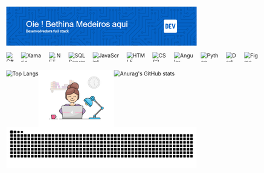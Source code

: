 ![Minha Imagem](github-header-image.png)

<div style="display: flex; gap: 20px;">
  <img height="25px" src="https://img.shields.io/badge/C%23-239120?style=for-the-badge&logo=c-sharp&logoColor=white" alt="C#">
  <img height="25px" src="https://img.shields.io/badge/Xamarin-3498DB?style=for-the-badge&logo=xamarin&logoColor=white" alt="Xamarin">
  <img height="25px" src="https://img.shields.io/badge/.NET-5C2D91?style=for-the-badge&logo=.net&logoColor=white" alt=".NET">
  <img height="25px" src="https://img.shields.io/badge/Microsoft%20SQL%20Server-CC2927?style=for-the-badge&logo=microsoft%20sql%20server&logoColor=white" alt="SQL Server">
  <img height="25px" src="https://img.shields.io/badge/JavaScript-F7DF1E?style=for-the-badge&logo=javascript&logoColor=black" alt="JavaScript">
  <img height="25px" src="https://img.shields.io/badge/HTML5-E34F26?style=for-the-badge&logo=html5&logoColor=white" alt="HTML5">
  <img height="25px" src="https://img.shields.io/badge/CSS3-1572B6?style=for-the-badge&logo=css3&logoColor=white" alt="CSS3">
  <img height="25px" src="https://img.shields.io/badge/Angular-DD0031?style=for-the-badge&logo=angular&logoColor=white" alt="Angular">
  <img height="25px" src="https://img.shields.io/badge/Python-3776AB?style=for-the-badge&logo=python&logoColor=white" alt="Python">
  <img height="25px" src="https://img.shields.io/badge/Dart-0175C2?style=for-the-badge&logo=dart&logoColor=white" alt="Dart">
  <img height="25px" src="https://img.shields.io/badge/Figma-F24E1E?style=for-the-badge&logo=figma&logoColor=white" alt="Figma">
</div>

### 

<div style="display: flex; ">
  <img height="150em" src="https://github-readme-stats.vercel.app/api/top-langs/?username=BethinaMJF&layout=compact" alt="Top Langs">
  <img height="150em" src="img.gif" alt="Anurag's GitHub stats">
  <img height="150em" src="https://github-readme-stats.vercel.app/api?username=BethinaMJF&show_icons=true&theme=transparent" alt="Anurag's GitHub stats">

</div>

<picture align="center">
  <source media="(prefers-color-scheme: dark)" srcset="https://raw.githubusercontent.com/BethinaMJF/BethinaMJF/output/github-contribution-grid-snake-dark.svg">
  <source media="(prefers-color-scheme: light)" srcset="https://raw.githubusercontent.com/BethinaMJF/BethinaMJF/output/github-contribution-grid-snake-dark.svg">
  <img align="center" alt="github contribution grid snake animation" src="https://raw.githubusercontent.com/BethinaMJF/BethinaMJF/output/github-contribution-grid-snake.svg">
</picture>

